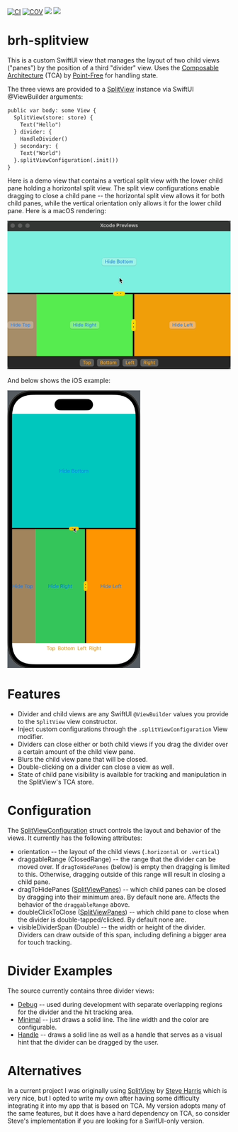 [![CI](https://github.com/bradhowes/brh-splitview/workflows/CI/badge.svg)](.github/workflows/CI.yml)
[![COV](https://img.shields.io/endpoint?url=https://gist.githubusercontent.com/bradhowes/16c85b76b7ca6fa55902ac6661e3bfde/raw/brh-splitview-coverage.json)](.github/workflows/CI.yml)
[![](https://img.shields.io/endpoint?url=https%3A%2F%2Fswiftpackageindex.com%2Fapi%2Fpackages%2Fbradhowes%2Fbrh-splitview%2Fbadge%3Ftype%3Dswift-versions)](https://swiftpackageindex.com/bradhowes/brh-splitview)
[![](https://img.shields.io/endpoint?url=https%3A%2F%2Fswiftpackageindex.com%2Fapi%2Fpackages%2Fbradhowes%2Fbrh-splitview%2Fbadge%3Ftype%3Dplatforms)](https://swiftpackageindex.com/bradhowes/brh-splitview)

# brh-splitview

This is a custom SwiftUI view that manages the layout of two child views ("panes") by the position of a third 
"divider" view. Uses the [Composable Architecture](https://github.com/pointfreeco/swift-composable-architecture) 
(TCA) by [Point-Free](https://www.pointfree.co) for handling state.

The three views are provided to a [SplitView](Sources/brh-splitview/SplitViewFeature.swift) instance via SwiftUI
@ViewBuilder arguments:

```
public var body: some View {
  SplitView(store: store) {
    Text("Hello")
  } divider: {
    HandleDivider()
  } secondary: {
    Text("World")
  }.splitViewConfiguration(.init())
}
```

Here is a demo view that contains a vertical split view with the lower child pane holding a horizontal split view. The
split view configurations enable dragging to close a child pane -- the horizontal split view allows it for both child
panes, while the vertical orientation only allows it for the lower child pane. Here is a macOS rendering:

![](media/macOS.gif?raw=true)

And below shows the iOS example:

<img src="media/iOS.gif?raw=true" width="300">

# Features

* Divider and child views are any SwiftUI `@ViewBuilder` values you provide to the `SplitView` view constructor.
* Inject custom configurations through the `.splitViewConfiguration` View modifier.
* Dividers can close either or both child views if you drag the divider over a certain amount of the child view pane.
* Blurs the child view pane that will be closed.
* Double-clicking on a divider can close a view as well.
* State of child pane visibility is available for tracking and manipulation in the SplitView's TCA store.

# Configuration

The [SplitViewConfiguration](Sources/brh-splitview/SplitViewConfiguration.swift) struct controls the layout and 
behavior of the views. It currently has the following attributes:

* orientation -- the layout of the child views (`.horizontal` or `.vertical`)
* draggableRange (ClosedRange) -- the range that the divider can be moved over. If `dragToHidePanes` (below) is
empty then dragging is limited to this. Otherwise, dragging outside of this range will result in closing a
child pane.
* dragToHidePanes ([SplitViewPanes](Sources/brh-splitview/SplitViewPanes.swift)) -- which child panes can be closed by 
  dragging into their minimum area. By default none are. Affects the behavior of the `draggableRange` above.
* doubleClickToClose ([SplitViewPanes](Sources/brh-splitview/SplitViewPanes.swift)) -- which child pane to close when
  the divider is double-tapped/clicked. By default none are.
* visibleDividerSpan (Double) -- the width or height of the divider. Dividers can draw outside of this span, including 
  defining a bigger area for touch tracking.

# Divider Examples

The source currently contains three divider views:

* [Debug](Sources/brh-splitview/Dividers/Debug.swift) -- used during development with separate overlapping regions for the divider 
  and the hit tracking area.
* [Minimal](Sources/brh-splitview/Dividers/Minimal.swift) -- just draws a solid line. The line width and the color are 
  configurable.
* [Handle](Sources/brh-splitview/Dividers/Handle.swift) -- draws a solid line as well as a handle that serves as a 
  visual hint that the divider can be dragged by the user.

# Alternatives

In a current project I was originally using [SplitView](https://github.com/stevengharris/SplitView) by
[Steve Harris](https://github.com/stevengharris) which is very nice, but I opted to write my own after having some
difficulty integrating it into my app that is based on TCA. My version adopts many of the same features, but it does
have a hard dependency on TCA, so consider Steve's implementation if you are looking for a SwifUI-only version.

